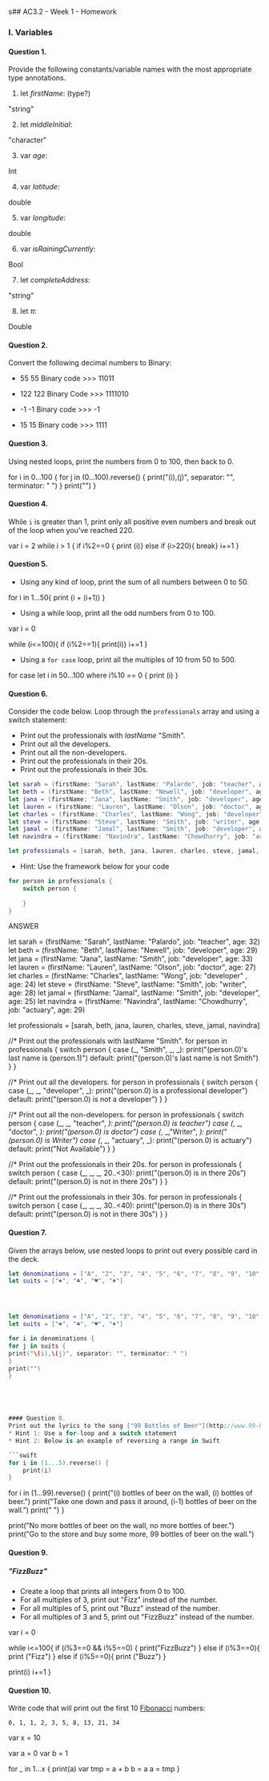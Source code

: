 s## AC3.2 - Week 1 - Homework

### I. Variables

#### Question 1.
Provide the following constants/variable names with the most appropriate type annotations.




1. let _firstName_: (type?)


"string"


2. let _middleInitial_:


"character"


3. var _age_:


Int


4. var _latitude_:


double 


5. var _longitude_:


double 


6. var _isRainingCurrently_:


Bool 


7. let _completeAddress_:


"string"


8. let _π_:


Double 





#### Question 2.
Convert the following decimal numbers to Binary:

* 55 
55 Binary code >>> 11011


* 122
122 Binary Code >>> 1111010


* -1
-1 Binary code >>> -1 


* 15
15 Binary code >>> 1111



#### Question 3.
Using nested loops, print the numbers from 0 to 100, then back to 0.

for i in 0...100 {
for j in (0...100).reverse() {
print("\(i),\(j)", separator: "", terminator: " ")
}
print("")
}




#### Question 4.
While ```i``` is greater than 1, print only all positive even numbers and break 
out of the loop when you've reached 220.

var i = 2
while i > 1 {
if i%2==0 {
print (i)}
else if (i>220){
break}
i+=1
}




#### Question 5.
* Using any kind of loop, print the sum of all numbers between 0 to 50.

for i in 1...50{
print (i + (i+1))
}




* Using a while loop, print all the odd numbers from 0 to 100.

var i = 0

while (i<=100){
if (i%2==1){
print(i)}
i+=1
}



* Using a ```for case``` loop, print all the multiples of 10 from 50 to 500.

for case let i in 50...100 where i%10 == 0 {
print (i)
}



#### Question 6.
Consider the code below. Loop through the ```professionals``` array and using a switch statement:
* Print out the professionals with _lastName_ "Smith".
* Print out all the developers.
* Print out all the non-developers.
* Print out the professionals in their 20s.
* Print out the professionals in their 30s.

```swift
let sarah = (firstName: "Sarah", lastName: "Palardo", job: "teacher", age: 32)
let beth = (firstName: "Beth", lastName: "Newell", job: "developer", age: 29)
let jana = (firstName: "Jana", lastName: "Smith", job: "developer", age: 33)
let lauren = (firstName: "Lauren", lastName: "Olson", job: "doctor", age: 27)
let charles = (firstName: "Charles", lastName: "Wong", job: "developer" , age: 24)
let steve = (firstName: "Steve", lastName: "Smith", job: "writer", age: 28)
let jamal = (firstName: "Jamal", lastName: "Smith", job: "developer", age: 25)
let navindra = (firstName: "Navindra", lastName: "Chowdhurry", job: "actuary", age: 29)

let professionals = [sarah, beth, jana, lauren, charles, steve, jamal, navindra]
```

* Hint: Use the framework below for your code

```swift
for person in professionals {
	switch person {
 
	}
}

```
ANSWER




let sarah = (firstName: "Sarah", lastName: "Palardo", job: "teacher", age: 32)
let beth = (firstName: "Beth", lastName: "Newell", job: "developer", age: 29)
let jana = (firstName: "Jana", lastName: "Smith", job: "developer", age: 33)
let lauren = (firstName: "Lauren", lastName: "Olson", job: "doctor", age: 27)
let charles = (firstName: "Charles", lastName: "Wong", job: "developer" , age: 24)
let steve = (firstName: "Steve", lastName: "Smith", job: "writer", age: 28)
let jamal = (firstName: "Jamal", lastName: "Smith", job: "developer", age: 25)
let navindra = (firstName: "Navindra", lastName: "Chowdhurry", job: "actuary", age: 29)

let professionals = [sarah, beth, jana, lauren, charles, steve, jamal, navindra]

//* Print out the professionals with lastName "Smith". 
for person in professionals {
switch person { case (_, "Smith", _, _):
print("\(person.0)'s last name is \(person.1)")
default: print("\(person.0)'s last name is not Smith") } }

//* Print out all the developers. 
for person in professionals {
switch person { case (_, _, "developer", _):
print("\(person.0) is a professional developer")
default: print("\(person.0) is not a developer") } }

//* Print out all the non-developers. 
for person in professionals {
switch person {
case (_, _, "teacher", _):
print("\(person.0) is teacher")
case (_, _, "doctor", _):
print("\(person.0) is doctor")
case (_, _,"Writer", _):
print("\(person.0) is Writer")
case (_, _, "actuary", _):
print("\(person.0) is actuary")
default:
print("Not Available") }
}

//* Print out the professionals in their 20s. 
for person in professionals {
switch person { case (_, _, _, 20..<30):
print("\(person.0) is in there 20s")
default: print("\(person.0) is not in there 20s") } }

//* Print out the professionals in their 30s.
for person in professionals {
switch person { case (_, _, _, 30..<40):
print("\(person.0) is in there 30s")
default:
print("\(person.0) is not in there 30s") } }








#### Question 7.
Given the arrays below, use nested loops to print out every possible card in the deck.

```swift
let denominations = ["A", "2", "3", "4", "5", "6", "7", "8", "9", "10", "J", "Q", "K"]
let suits = ["♠️", "♣️", "♥️", "♦️"]




let denominations = ["A", "2", "3", "4", "5", "6", "7", "8", "9", "10", "J", "Q", "K"]
let suits = ["♠️", "♣️", "♥️", "♦️"]

for i in denominations {
for j in suits {
print("\(i),\(j)", separator: "", terminator: " ")
}
print("")
}





#### Question 8.
Print out the lyrics to the song ["99 Bottles of Beer"](http://www.99-bottles-of-beer.net/lyrics.html)
* Hint 1: Use a for-loop and a switch statement
* Hint 2: Below is an example of reversing a range in Swift

```swift
for i in (1...5).reverse() {
    print(i)
}
```



for i in (1...99).reverse() {
print("\(i) bottles of beer on the wall, \(i) bottles of beer.")
print("Take one down and pass it around, \(i-1) bottles of beer on the wall.")
print(" ") }

print("No more bottles of beer on the wall, no more bottles of beer.")
print("Go to the store and buy some more, 99 bottles of beer on the wall.")








#### Question 9.
##### "FizzBuzz"
* Create a loop that prints all integers from 0 to 100.
* For all multiples of 3, print out "Fizz" instead of the number.
* For all multiples of 5, print out "Buzz"  instead of the number.
* For all multiples of 3 and 5, print out "FizzBuzz" instead of the number.


var i = 0

while i<=100{
if (i%3==0 && i%5==0) {
print("FizzBuzz")
}
else if (i%3==0){
print ("Fizz")
}
else if (i%5==0){
print ("Buzz")
}

print(i)
i+=1
}






#### Question 10.
Write code that will print out the first 10 [Fibonacci](http://www.codeforwin.in/2015/06/fibonacci-series-in-c-program.html) numbers:

```
0, 1, 1, 2, 3, 5, 8, 13, 21, 34

```

var x = 10

var a = 0
var b = 1

for _ in 1...x {
print(a)
var tmp = a + b
b = a
a = tmp
}











